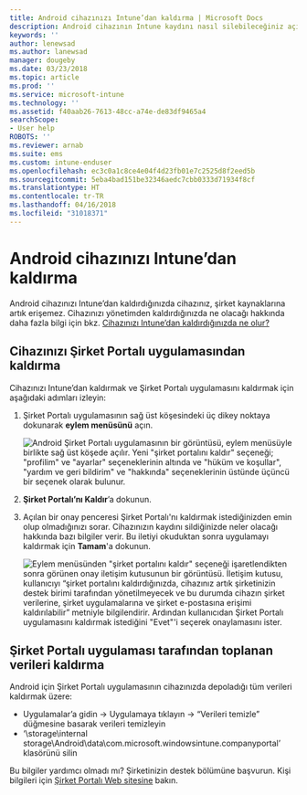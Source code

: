 ```yaml
---
title: Android cihazınızı Intune’dan kaldırma | Microsoft Docs
description: Android cihazının Intune kaydını nasıl silebileceğiniz açıklanır.
keywords: ''
author: lenewsad
ms.author: lanewsad
manager: dougeby
ms.date: 03/23/2018
ms.topic: article
ms.prod: ''
ms.service: microsoft-intune
ms.technology: ''
ms.assetid: f40aab26-7613-48cc-a74e-de83df9465a4
searchScope:
- User help
ROBOTS: ''
ms.reviewer: arnab
ms.suite: ems
ms.custom: intune-enduser
ms.openlocfilehash: ec3c0a1c8ce4e04f4d23fb01e7c2525d8f2eed5b
ms.sourcegitcommit: 5eba4bad151be32346aedc7cbb0333d71934f8cf
ms.translationtype: HT
ms.contentlocale: tr-TR
ms.lasthandoff: 04/16/2018
ms.locfileid: "31018371"
---
```

# <a name="how-to-remove-your-android-device-from-intune"></a>Android cihazınızı Intune’dan kaldırma

Android cihazınızı Intune’dan kaldırdığınızda cihazınız, şirket kaynaklarına artık erişemez.  Cihazınızı yönetimden kaldırdığınızda ne olacağı hakkında daha fazla bilgi için bkz. [Cihazınızı Intune’dan kaldırdığınızda ne olur?](what-happens-if-you-unenroll-your-device-from-intune-android.md)

## <a name="removing-the-device-from-the-company-portal-app"></a>Cihazınızı Şirket Portalı uygulamasından kaldırma

Cihazınızı Intune’dan kaldırmak ve Şirket Portalı uygulamasını kaldırmak için aşağıdaki adımları izleyin:

1. Şirket Portalı uygulamasının sağ üst köşesindeki üç dikey noktaya dokunarak **eylem menüsünü** açın.

   ![Android Şirket Portalı uygulamasının bir görüntüsü, eylem menüsüyle birlikte sağ üst köşede açılır. Yeni "şirket portalını kaldır" seçeneği; "profilim" ve "ayarlar" seçeneklerinin altında ve "hüküm ve koşullar", "yardım ve geri bildirim" ve "hakkında" seçeneklerinin üstünde üçüncü bir seçenek olarak bulunur.](./media/android_remove_cp_menu_action_after_1705.png)

2. **Şirket Portalı’nı Kaldır**’a dokunun.

3. Açılan bir onay penceresi Şirket Portalı'nı kaldırmak istediğinizden emin olup olmadığınızı sorar. Cihazınızın kaydını sildiğinizde neler olacağı hakkında bazı bilgiler verir. Bu iletiyi okuduktan sonra uygulamayı kaldırmak için **Tamam**'a dokunun.

   ![Eylem menüsünden "şirket portalını kaldır" seçeneği işaretlendikten sonra görünen onay iletişim kutusunun bir görüntüsü. İletişim kutusu, kullanıcıyı “şirket portalını kaldırdığınızda, cihazınız artık şirketinizin destek birimi tarafından yönetilmeyecek ve bu durumda cihazın şirket verilerine, şirket uygulamalarına ve şirket e-postasına erişimi kaldırılabilir” metniyle bilgilendirir. Ardından kullanıcıdan Şirket Portalı uygulamasını kaldırmak istediğini "Evet"'i seçerek onaylamasını ister.](./media/android_remove_cp_menu_confirmation_after_1705.png)

## <a name="removing-data-collected-by-the-company-portal-app"></a>Şirket Portalı uygulaması tarafından toplanan verileri kaldırma

Android için Şirket Portalı uygulamasının cihazınızda depoladığı tüm verileri kaldırmak üzere:

-   Uygulamalar’a gidin -> Uygulamaya tıklayın -> “Verileri temizle” düğmesine basarak verileri temizleyin
-   ‘\storage\internal storage\Android\data\com.microsoft.windowsintune.companyportal’ klasörünü silin

Bu bilgiler yardımcı olmadı mı? Şirketinizin destek bölümüne başvurun. Kişi bilgileri için [Şirket Portalı Web sitesine](https://portal.manage.microsoft.com#HelpDeskDialog) bakın.

